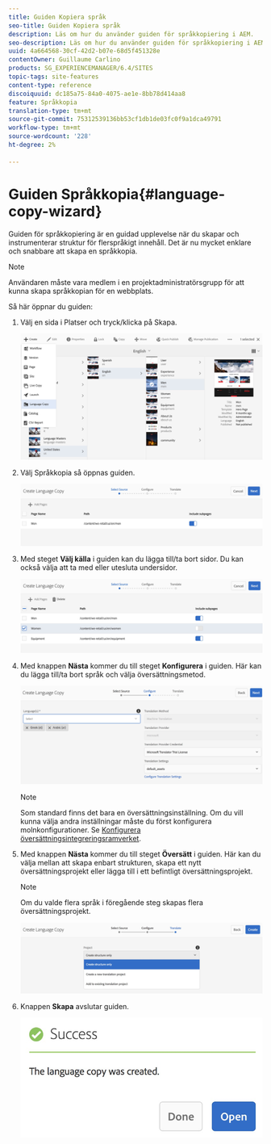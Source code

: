 ```yaml
---
title: Guiden Kopiera språk
seo-title: Guiden Kopiera språk
description: Läs om hur du använder guiden för språkkopiering i AEM.
seo-description: Läs om hur du använder guiden för språkkopiering i AEM.
uuid: 4a664568-30cf-42d2-b07e-68d5f451328e
contentOwner: Guillaume Carlino
products: SG_EXPERIENCEMANAGER/6.4/SITES
topic-tags: site-features
content-type: reference
discoiquuid: dc185a75-84a0-4075-ae1e-8bb78d414aa8
feature: Språkkopia
translation-type: tm+mt
source-git-commit: 75312539136bb53cf1db1de03fc0f9a1dca49791
workflow-type: tm+mt
source-wordcount: '228'
ht-degree: 2%

---
```



# Guiden Språkkopia{#language-copy-wizard}

Guiden för språkkopiering är en guidad upplevelse när du skapar och instrumenterar struktur för flerspråkigt innehåll. Det är nu mycket enklare och snabbare att skapa en språkkopia.

>[!NOTE]
>
>Användaren måste vara medlem i en projektadministratörsgrupp för att kunna skapa språkkopian för en webbplats.

Så här öppnar du guiden:

1. Välj en sida i Platser och tryck/klicka på Skapa.

   ![chlimage_1-48](assets/chlimage_1-48.jpeg)

1. Välj Språkkopia så öppnas guiden.

   ![chlimage_1-49](assets/chlimage_1-49.jpeg)

1. Med steget **Välj källa** i guiden kan du lägga till/ta bort sidor. Du kan också välja att ta med eller utesluta undersidor.

   ![chlimage_1-50](assets/chlimage_1-50.jpeg)

1. Med knappen **Nästa** kommer du till steget **Konfigurera** i guiden. Här kan du lägga till/ta bort språk och välja översättningsmetod.

   ![chlimage_1-51](assets/chlimage_1-51.jpeg)

   >[!NOTE]
   >
   >Som standard finns det bara en översättningsinställning. Om du vill kunna välja andra inställningar måste du först konfigurera molnkonfigurationer. Se [Konfigurera översättningsintegreringsramverket](/help/sites-administering/tc-tic.md).

1. Med knappen **Nästa** kommer du till steget **Översätt** i guiden. Här kan du välja mellan att skapa enbart strukturen, skapa ett nytt översättningsprojekt eller lägga till i ett befintligt översättningsprojekt.

   >[!NOTE]
   >
   >Om du valde flera språk i föregående steg skapas flera översättningsprojekt.

   ![chlimage_1-52](assets/chlimage_1-52.jpeg)

1. Knappen **Skapa** avslutar guiden.

   ![chlimage_1-53](assets/chlimage_1-53.jpeg)

